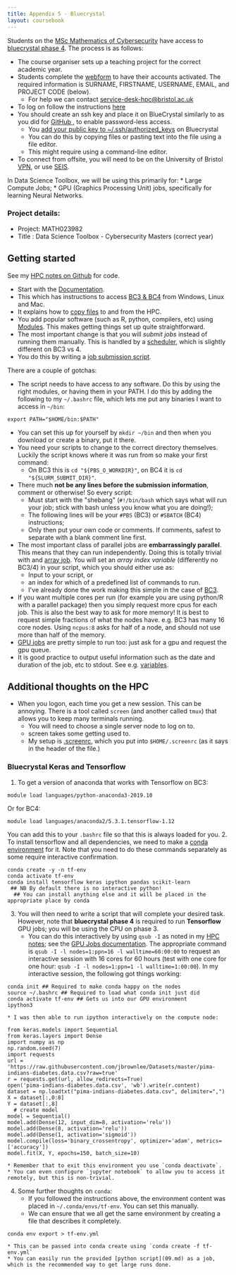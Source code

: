 ```yaml
---
title: Appendix 5 - Bluecrystal
layout: coursebook
---
```


Students on the [MSc Mathematics of Cybersecurity](https://www.bristol.ac.uk/study/postgraduate/2020/sci/msc-mathematics-of-cybersecurity/) have access to [bluecrystal phase 4](https://www.acrc.bris.ac.uk/acrc/phase4.htm). The process is as follows:
* The course organiser sets up a teaching project for the correct academic year.
* Students complete the [webform](https://www.acrc.bris.ac.uk/login-area/apply.cgi) to have their accounts activated. The required information is SURNAME, FIRSTNAME, USERNAME, EMAIL, and  PROJECT CODE (below).
  * For help we can contact [service-desk-hpc@bristol.ac.uk](mailto:service-desk-hpc@bristol.ac.uk)
* To log on follow the instructions [here](https://www.acrc.bris.ac.uk/protected/bc4-docs/access/index.html)
* You should create an ssh key and place it on BlueCrystal similarly to as you did for [GitHub ](https://docs.github.com/en/github/authenticating-to-github/generating-a-new-ssh-key-and-adding-it-to-the-ssh-agent), to enable password-less access.
  - You [add your public key to ~/.ssh/authorized_keys](https://linuxize.com/post/how-to-setup-passwordless-ssh-login/) on Bluecrystal
  - You can do this by copying files or pasting text into the file using a file editor.
  - This might require using a command-line editor.
* To connect from offsite, you will need to be on the University of Bristol [VPN](https://uob.sharepoint.com/sites/itservices/SitePages/vpn.aspx), or use [SEIS](https://seis.bristol.ac.uk/).

In Data Science Toolbox, we will be using this primarily for:
	* Large Compute Jobs;
	* GPU (Graphics Processing Unit) jobs, specifically for learning Neural Networks.

### Project details:

- Project: MATH023982
- Title : Data Science Toolbox - Cybersecurity Masters (correct year)

## Getting started

See my [HPC notes on Github](https://github.com/danjlawson/hpc-notes) for code.

* Start with the [Documentation](https://www.bristol.ac.uk/acrc/high-performance-computing/hpc-documentation-support-and-training/).
* This which has instructions to access [BC3 & BC4](https://www.acrc.bris.ac.uk/protected/hpc-docs/connecting/index.html) from Windows, Linux and Mac.
* It explains how to [copy files](https://www.acrc.bris.ac.uk/protected/hpc-docs/transferring_data/index.html) to and from the HPC.
* You add popular software (such as R, python, compilers, etc) using [Modules](https://www.acrc.bris.ac.uk/protected/hpc-docs/software/index.html). This makes getting things set up quite straightforward.
* The most important change is that you will *submit jobs* instead of running them manually. This is handled by a [scheduler](https://www.acrc.bris.ac.uk/protected/hpc-docs/scheduler/index.html), which is slightly different on BC3 vs 4.
* You do this by writing a [job submission script](https://www.acrc.bris.ac.uk/protected/hpc-docs/scheduler/serial.html).

There are a couple of gotchas:
* The script needs to have access to any software. Do this by using the right modules, or having them in your PATH. I do this by adding the following to my `~/.bashrc` file, which lets me put any binaries I want to access in `~/bin`:
```{bash}
export PATH="$HOME/bin:$PATH"
```
  * You can set this up for yourself by `mkdir ~/bin` and then when you download or create a binary, put it there.
* You need your scripts to change to the correct directory themselves. Luckily the script knows where it was run from so make your first command:
  * On BC3 this is `cd "${PBS_O_WORKDIR}"`, on BC4 it is `cd "${SLURM_SUBMIT_DIR}"`.
* There much **not be any lines before the submission information**, comment or otherwise! So every script:
  * Must start with the "shebang" (`#!/bin/bash` which says what will run your job; stick with bash unless you know what you are doing!);
  * The following lines will be your `#PBS` (BC3) or `#SBATCH` (BC4) instructions;
  * Only then put your own code or comments. If comments, safest to separate with a blank comment line first.
* The most important class of parallel jobs are **embarrassingly parallel**. This means that they can run independently. Doing this is totally trivial with and [array job](https://www.acrc.bris.ac.uk/protected/hpc-docs/scheduler/array.html). You will set an *array index variable* (differently no BC3/4) in your script, which you should either use as:
  * Input to your script, or
  * an index for which of a predefined list of commands to run.
  * I've already done the work making this simple in the case of [BC3](https://github.com/danjlawson/hpc-notes).
* If you want multiple cores per run (for example you are using python/R with a parallel package) then you simply request more cpus for each job. This is also the best way to ask for more memory! It is best to request simple fractions of what the nodes have. e.g. BC3 has many 16 core nodes. Using `ncpus:8` asks for half of a node, and should not use more than half of the memory.
* [GPU jobs](https://www.acrc.bris.ac.uk/protected/hpc-docs/scheduler/gpu.html) are pretty simple to run too: just ask for a gpu and request the gpu queue.
* It is good practice to output useful information such as the date and duration of the job, etc to stdout. See e.g. [variables](https://www.acrc.bris.ac.uk/protected/hpc-docs/scheduler/variables.html).

## Additional thoughts on the HPC

* When you logon, each time you get a new session. This can be annoying. There is a tool called `screen` (and another called `tmux`) that allows you to keep many terminals running.
  * You will need to choose a single server node to log on to.
  * screen takes some getting used to.
  * My setup is [.screenrc](https://raw.githubusercontent.com/danjlawson/hpc-notes/main/screen/dotscreenrc), which you put into `$HOME/.screenrc` (as it says in the header of the file.)

### Bluecrystal Keras and Tensorflow

1. To get a version of anaconda that works with Tensorflow on BC3:
```{sh}
module load languages/python-anaconda3-2019.10
```
Or for BC4:
```{sh}
module load languages/anaconda2/5.3.1.tensorflow-1.12
```
You can add this to your `.bashrc` file so that this is always loaded for you.
2. To install tensorflow and all dependencies, we need to make a [conda environment](https://docs.conda.io/projects/conda/en/latest/user-guide/tasks/manage-environments.html) for it.
Note that you need to do these commands separately as some require interactive confirmation.
```{sh}
conda create -y -n tf-env
conda activate tf-env
conda install tensorflow keras ipython pandas scikit-learn
 ## NB By default there is no interactive python!
  ## You can install anything else and it will be placed in the appropriate place by conda
```
3. You will then need to write a script that will complete your desired task.
However, note that **bluecrystal phase 4** is required to run **Tensorflow** GPU jobs; you will be using the CPU on phase 3.
    * You can do this interactively by using `qsub -I` as noted in my [HPC notes](https://github.com/danjlawson/hpc-notes); see the [GPU Jobs documentation](https://www.acrc.bris.ac.uk/protected/hpc-docs/scheduler/gpu.html). The appropriate command is `qsub -I -l nodes=1:ppn=16 -l walltime=60:00:00` to request an interactive session with 16 cores for 60 hours (test with one core for one hour: `qsub -I -l nodes=1:ppn=1 -l walltime=1:00:00`). In my interactive session, the following got things working:
```{sh}
conda init ## Required to make conda happy on the nodes
source ~/.bashrc ## Required to load what conda init just did
conda activate tf-env ## Gets us into our GPU environment
ipython3
```
    * I was then able to run ipython interactively on the compute node:
```{python}
from keras.models import Sequential
from keras.layers import Dense
import numpy as np
np.random.seed(7)
import requests
url = 'https://raw.githubusercontent.com/jbrownlee/Datasets/master/pima-indians-diabetes.data.csv?raw=true'
r = requests.get(url, allow_redirects=True)
open('pima-indians-diabetes.data.csv', 'wb').write(r.content)
dataset = np.loadtxt("pima-indians-diabetes.data.csv", delimiter=",")
X = dataset[:,0:8]
Y = dataset[:,8]
  # create model
model = Sequential()
model.add(Dense(12, input_dim=8, activation='relu'))
model.add(Dense(8, activation='relu'))
model.add(Dense(1, activation='sigmoid'))
model.compile(loss='binary_crossentropy', optimizer='adam', metrics=['accuracy'])
model.fit(X, Y, epochs=150, batch_size=10)
```
    * Remember that to exit this environment you use `conda deactivate`.
    * You can even configure `jupyter notebook` to allow you to access it remotely, but this is non-trivial.
4. Some further thoughts on `conda`:
    * If you followed the instructions above, the environment content was placed in `~/.conda/envs/tf-env`. You can set this manually.
    * We can ensure that we all get the same environment by creating a file that describes it completely.
```{sh}
conda env export > tf-env.yml
```
    * This can be passed into conda create using `conda create -f tf-env.yml`
	* You can easily run the provided [python script](09.md) as a job, which is the recommended way to get large runs done.
